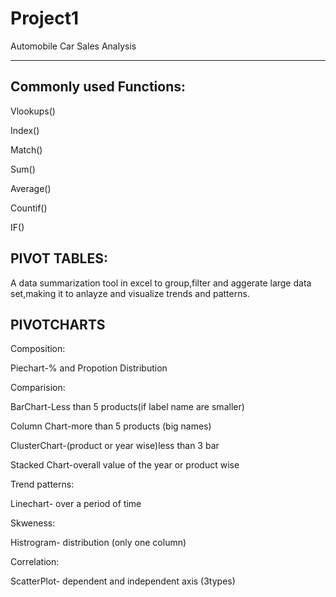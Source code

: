 # Project1
Automobile Car Sales Analysis 
*****************************
Commonly used Functions:
--------------------------
Vlookups()

Index()

Match()

Sum()

Average()

Countif()

IF()

PIVOT TABLES:
-------------
A data summarization tool in excel to group,filter and aggerate large data set,making it to anlayze and visualize trends and patterns.

PIVOTCHARTS 
-----------
Composition:

Piechart-% and Propotion Distribution

Comparision:

BarChart-Less than 5 products(if label name are smaller)

Column Chart-more than 5 products (big names)

ClusterChart-(product or year wise)less than 3 bar 

Stacked Chart-overall value of the year or product wise

Trend patterns:

Linechart- over a period of time 

Skweness:

Histrogram- distribution (only one column)

Correlation:

ScatterPlot- dependent and independent axis (3types)
